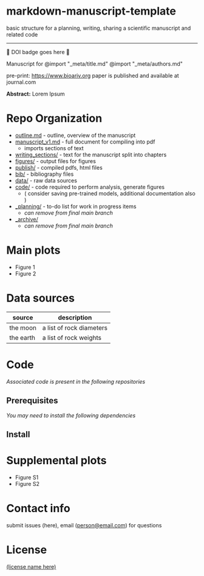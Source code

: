 # markdown-manuscript-template
basic structure for a planning, writing, sharing a scientific manuscript and related code

----
🚧 DOI badge goes here 🚧 

Manuscript for 
@import "_meta/title.md" 
@import "_meta/authors.md"

pre-print: https://www.bioariv.org
paper is published and available at journal.com

**Abstract:** Lorem Ipsum

# Repo Organization

- [outline.md](outline.md) - outline, overview of the manuscript
- [manuscript_v1.md](manuscript_v1.md) - full document for compiling into pdf
  - imports sections of text
- [writing_sections/](/writing_sections/0_abstract.md) - text for the manuscript split into chapters
- [figures/](figures/fig1_overview.png) - output files for figures
- [publish/](publish/example.pdf) - compiled pdfs, html files
- [bib/](bib/example.bib) - bibliography files
- [data/](data/README.md) - raw data sources
- [code/](code/setup.py) - code required to perform analysis, generate figures
  - ( consider saving pre-trained models, additional documentation also )
- [_planning/](_planning/to-do-list.md) - to-do list for work in progress items 
  - *can remove from final main branch*
- [_archive/](_archive/old_draft.txt)
  - *can remove from final main branch*


# Main plots 
- Figure 1
- Figure 2
# Data sources
| source    | description              |
| --------- | ------------------------ |
| the moon  | a list of rock diameters |
| the earth | a list of rock weights   |

# Code 
*Associated code is present in the following repositories* 

## Prerequisites
*You may need to install the following dependencies*

## Install



# Supplemental plots
- Figure S1
- Figure S2

# Contact info 
submit issues (here), email (person@email.com) for questions

# License

[(license name here)](LICENSE)
